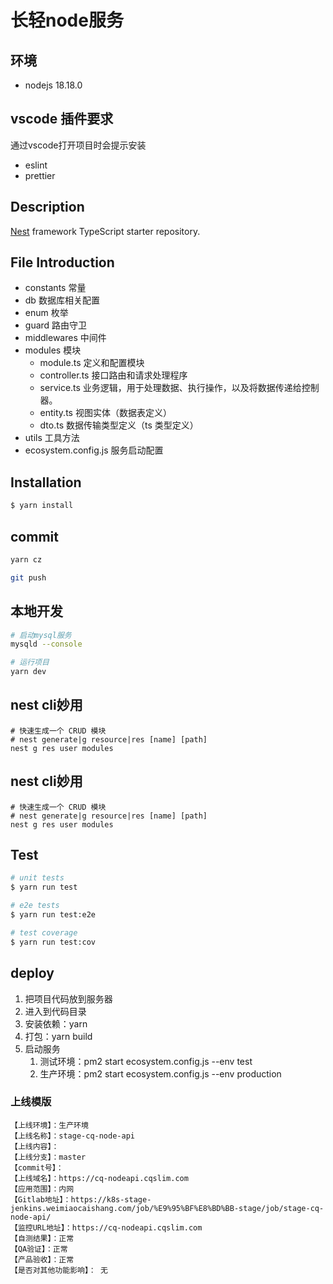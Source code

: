 # 长轻node服务

## 环境
- nodejs 18.18.0

## vscode 插件要求

通过vscode打开项目时会提示安装

- eslint
- prettier

## Description

[Nest](https://github.com/nestjs/nest) framework TypeScript starter repository.

## File Introduction

- constants 常量
- db 数据库相关配置
- enum 枚举
- guard 路由守卫
- middlewares 中间件
- modules 模块
  - module.ts 定义和配置模块
  - controller.ts 接口路由和请求处理程序
  - service.ts 业务逻辑，用于处理数据、执行操作，以及将数据传递给控制器。
  - entity.ts 视图实体（数据表定义）
  - dto.ts 数据传输类型定义（ts 类型定义）
- utils 工具方法
- ecosystem.config.js 服务启动配置

## Installation

```bash
$ yarn install
```

## commit

```bash
yarn cz

git push
```


## 本地开发

```bash
# 启动mysql服务
mysqld --console

# 运行项目
yarn dev
```

## nest cli妙用
```base
# 快速生成一个 CRUD 模块
# nest generate|g resource|res [name] [path]
nest g res user modules
```

## nest cli妙用
```base
# 快速生成一个 CRUD 模块
# nest generate|g resource|res [name] [path]
nest g res user modules
```
 

## Test

```bash
# unit tests
$ yarn run test

# e2e tests
$ yarn run test:e2e

# test coverage
$ yarn run test:cov
```

## deploy
1. 把项目代码放到服务器
2. 进入到代码目录
3. 安装依赖：yarn
4. 打包：yarn build
5. 启动服务
   1. 测试环境：pm2 start ecosystem.config.js --env test
   2. 生产环境：pm2 start ecosystem.config.js --env production



### 上线模版

```
【上线环境】：生产环境
【上线名称】：stage-cq-node-api
【上线内容】：
【上线分支】：master
【commit号】：
【上线域名】：https://cq-nodeapi.cqslim.com
【应用范围】：内网
【Gitlab地址】：https://k8s-stage-jenkins.weimiaocaishang.com/job/%E9%95%BF%E8%BD%BB-stage/job/stage-cq-node-api/
【监控URL地址】：https://cq-nodeapi.cqslim.com
【自测结果】：正常
【QA验证】：正常
【产品验收】：正常
【是否对其他功能影响】： 无
```
